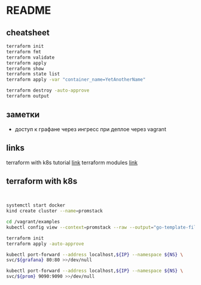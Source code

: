 # README

## cheatsheet

```sh
terraform init
terraform fmt
terraform validate
terraform apply
terraform show
terraform state list
terraform apply -var "container_name=YetAnotherName"

terraform destroy -auto-approve
terraform output
```

## заметки

- доступ к графане через ингресс при деплое через vagrant

## links

terraform with k8s tutorial [link](https://learn.hashicorp.com/tutorials/terraform/kubernetes-provider?in=terraform/kubernetes)
terraform modules [link](https://learn.hashicorp.com/tutorials/terraform/module?in=terraform/modules)

## terraform with k8s

```sh


systemctl start docker
kind create cluster --name=promstack

cd /vagrant/examples
kubectl config view --context=promstack --raw --output="go-template-file=cluster.tfvars.gotemplate" > main.tf

terraform init
terraform apply -auto-approve

kubectl port-forward --address localhost,${IP} --namespace ${NS} \
svc/${grafana} 80:80 >>/dev/null

kubectl port-forward --address localhost,${IP} --namespace ${NS} \
svc/${prom} 9090:9090 >>/dev/null


```

